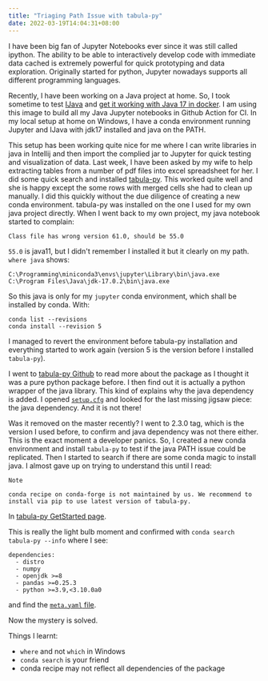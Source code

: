 ```yaml
---
title: "Triaging Path Issue with tabula-py"
date: 2022-03-19T14:04:31+08:00
---
```


I have been big fan of Jupyter Notebooks ever since it was still called ipython. The ability to be able to interactively develop code with immediate data cached is extremely powerful for quick prototyping and data exploration. Originally started for python, Jupyter nowadays supports all different programming languages. 

Recently, I have been working on a Java project at home. So, I took sometime to test [IJava](https://github.com/SpencerPark/IJava) and [get it working with Java 17 in docker](https://github.com/mcai4gl2/jupyter-ijava). I am using this image to build all my Java Jupyter notebooks in Github Action for CI. In my local setup at home on Windows, I have a conda environment running Jupyter and IJava with jdk17 installed and java on the PATH.

This setup has been working quite nice for me where I can write libraries in java in Intellij and then import the complied jar to Jupyter for quick testing and visualization of data. Last week, I have been asked by my wife to help extracting tables from a number of pdf files into excel spreadsheet for her. I did some quick search and installed [tabula-py](https://github.com/chezou/tabula-py). This worked quite well and she is happy except the some rows with merged cells she had to clean up manually. I did this quickly without the due diligence of creating a new conda environment. tabula-py was installed on the one I used for my own java project directly. When I went back to my own project, my java notebook started to complain:
```
Class file has wrong version 61.0, should be 55.0
```
`55.0` is java11, but I didn't remember I installed it but it clearly on my path. `where java` shows:
```
C:\Programming\miniconda3\envs\jupyter\Library\bin\java.exe
C:\Program Files\Java\jdk-17.0.2\bin\java.exe
```
So this java is only for my `jupyter` conda environment, which shall be installed by conda. With:
```
conda list --revisions
conda install --revision 5
```
I managed to revert the environment before tabula-py installation and everything started to work again (version 5 is the version before I installed `tabula-py`).

I went to [tabula-py Github](https://github.com/chezou/tabula-py) to read more about the package as I thought it was a pure python package before. I then find out it is actually a python wrapper of the java library. This kind of explains why the java dependency is added. I opened [`setup.cfg`](https://github.com/chezou/tabula-py/blob/master/setup.cfg) and looked for the last missing jigsaw piece: the java dependency. And it is not there!

Was it removed on the master recently? I went to 2.3.0 tag, which is the version I used before, to confirm and java dependency was not there either. This is the exact moment a developer panics. So, I created a new conda environment and install `tabula-py` to test if the java PATH issue could be replicated. Then I started to search if there are some conda magic to install java. I almost gave up on trying to understand this until I read:
```
Note

conda recipe on conda-forge is not maintained by us. We recommend to install via pip to use latest version of tabula-py.
```
In [tabula-py GetStarted page](https://github.com/chezou/tabula-py/blob/master/docs/getting_started.rst).

This is really the light bulb moment and confirmed with `conda search tabula-py --info` where I see:
```
dependencies:
  - distro
  - numpy
  - openjdk >=8
  - pandas >=0.25.3
  - python >=3.9,<3.10.0a0
```
and find the [`meta.yaml` file](https://github.com/conda-forge/tabula-py-feedstock/blob/main/recipe/meta.yaml).

Now the mystery is solved. 

Things I learnt:
- `where` and not `which` in Windows
- `conda search` is your friend
- conda recipe may not reflect all dependencies of the package
